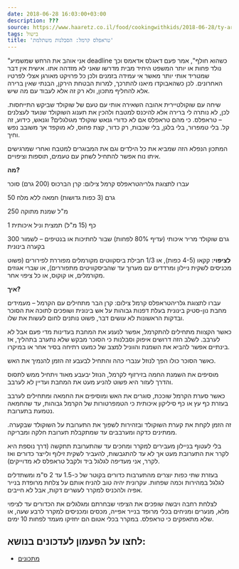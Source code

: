 ```yaml
---
date: 2018-06-28 16:03:00+03:00
description: ???
source: https://www.haaretz.co.il/food/cookingwithkids/2018-06-28/ty-article/0000017f-f89f-d887-a7ff-f8ff274e0000
tags: בישול
title: 'טראפלס קרמל: הסבלנות משתלמת'
---
```


"אני אוהב את הרחש שמשמיע deadline כשהוא חולף", אמר פעם דאגלס אדאמס וכך נולד פחות או יותר המשפט היחיד מבית מדרשו שאני לא מזדהה אתו. אישית אין דבר שמטריד אותי יותר מאשר אי עמידה בזמנים ולכן כל פרויקט מאורגן אצלי לפרטיו האחרונים. לכן כשהאבוקדו מיאנו להתרכך, למרות הבטחת הירקן, הבנתי שאין ברירה אלא להחליף מתכון, ולא רק זה אלא לעבוד עם מה שיש.

שיחה עם שוקולטיירית אהובה השאירה אותי עם טעם של שוקולד שביקש התייחסות. לכן, לא נותרה לי ברירה אלא להיכנס למטבח ולהכין את תענוג השוקולד שנועד לעצלנים – טראפלס. כי מהם טראפלס אם לא כדורי גנאש שוקולד מגולגלים? וגנאש, כידוע, זה קל. בלי טמפרור, בלי בלגן, בלי שכבות, רק כדור, קצת פחוס, לא מוקפד אך משובב נפש וחיך.

המתכון הנפלא הזה שמביא את כל הילדים וגם את המבוגרים למטבח ואחרי שמרגישים איתו נוח אפשר להתחיל לשחק עם טעמים, תוספות וציפויים.

**מה?**

 עברו לתצוגת גלריהטראפלס קרמל צילום: קרן הברכוס (200 גרם) סוכר

50 גרם (3 כפות גדושות) חמאה ללא מלח

250 מ"ל שמנת מתוקה

1 כף (15 מ"ל) תמצית וניל איכותית

300 גרם שוקולד מריר איכותי (עדיף 80% לפחות) שבור לחתיכות או בנטיפים – לשמור בקערה בינונית

**לציפוי:** קקאו (4-5 כפות), או 1/3 חבילת ביסקווטים מקורמלים מפוררת לפירורים (פשוט מכניסים לשקית ניילון ומרדדים עם מערוך עד שהביסקוויטים מתפוררים), או שברי אגוזים מקורמלים, או קוקוס, או כל ציפוי אחר.

**איך?**

 עברו לתצוגת גלריהטראפלס קרמל צילום: קרן הבר מתחילים עם הקרמל – מעמידים מחבת נון-סטיק בינונית בעלת דפנות גבוהות על אש בינונית ושופכים לתוכה את הסוכר ובדקות הראשונות לא עושים דבר, פשוט נותנים לחום לעשות את שלו.

כאשר הקצוות מתחילים להתקרמל, אפשר לנענע את המחבת בעדינות מדי פעם אבל לא לערבב. לשלב הזה דרושים איפוק וסבלנות כי הסוכר מבקש שלא נתערב בתהליך, אז בינתיים אפשר להביא את השמנת והווניל למצב של כמעט רתיחה בסיר אחר או במיקרו.

כאשר הסוכר כולו הפך לנוזל ענברי כהה והתחיל לבעבע זה הזמן להנמיך את האש.

מוסיפים את השמנת החמה בזירזוף לקרמל, הנוזל יבעבע מאוד ויתחיל ממש לתסוס והדרך לעזור היא פשוט להניע מעט את המחבת ועדיין לא לערבב.

כאשר סערת הקרמל שוככת, סוגרים את האש ומוסיפים את החמאה ומתחילים לערבב בעזרת כף עץ או כף סיליקון איכותית כי הטמפרטורות של הקרמל גבוהות, עד שהחמאה נטמעת בתערובת.

זה הזמן לקחת את קערת השוקולד ובזהירות לשפוך את התערובת על השוקולד שבקערה. ממתינים כדקה ומערבבים עד שמתקבלת תערובת חלקה ומבריקה.

בלי לעטוף בניילון מעבירים למקרר ומחכים עד שהתערובת תתקשה (דרך נוספת היא לקרר את התערובת מעט אך לא עד להתגבשות, להעביר לשקית זילוף ולייצר כדורים ואז לקרר, אני מעדיפה לגלגל ביד ולקבל טראפלס לא מדוייקים).

בעזרת שתי כפות יוצרים מהתערבות כדורים בקוטר של כ-1.5 עד 2 ס"מ ומשתדלים לגלגל במהירות וכמה שפחות. עקרונית יהיה טוב להניח אותם על צלחת מרופדת בנייר אפיה ולהכניס למקרר לעשרים דקות, אבל לא חייבים.

לצלחת רחבה ויבשה שופכים את הציפוי שבחרתם ומגלגלים את הכדורים עד לציפוי מלא, מנערים ומניחים בכלי מרופד בנייר אפייה, מכסים ומכניסים למקרר לרבע שעה, או שלא מתאפקים כי טראפלס. במקרר בכלי אטום הם יחזיקו מעמד לפחות 10 ימים.

לחצו על הפעמון לעדכונים בנושא:
------------------------------

* [מתכונים](/ty-tag/recipes-0000017f-da28-dea8-a77f-de6a4ba50000)